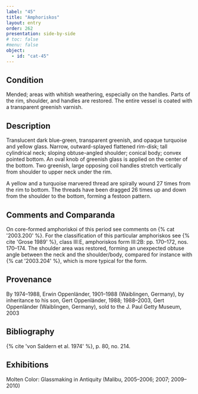 ```yaml
---
label: "45"
title: "Amphoriskos"
layout: entry
order: 262
presentation: side-by-side
# toc: false
#menu: false 
object:
  - id: "cat-45"
---
```


## Condition

Mended; areas with whitish weathering, especially on the handles. Parts of the rim, shoulder, and handles are restored. The entire vessel is coated with a transparent greenish varnish.

## Description

Translucent dark blue-green, transparent greenish, and opaque turquoise and yellow glass. Narrow, outward-splayed flattened rim-disk; tall cylindrical neck; sloping obtuse-angled shoulder; conical body; convex pointed bottom. An oval knob of greenish glass is applied on the center of the bottom. Two greenish, large opposing coil handles stretch vertically from shoulder to upper neck under the rim.

A yellow and a turquoise marvered thread are spirally wound 27 times from the rim to bottom. The threads have been dragged 26 times up and down from the shoulder to the bottom, forming a festoon pattern.

## Comments and Comparanda

On core-formed amphoriskoi of this period see comments on {% cat '2003.200' %}. For the classification of this particular amphoriskos see {% cite 'Grose 1989' %}, class III:E, amphoriskos form III:2B: pp. 170–172, nos. 170–174. The shoulder area was restored, forming an unexpected obtuse angle between the neck and the shoulder/body, compared for instance with {% cat '2003.204' %}, which is more typical for the form.

## Provenance

By 1974–1988, Erwin Oppenländer, 1901–1988 (Waiblingen, Germany), by inheritance to his son, Gert Oppenländer, 1988; 1988–2003, Gert Oppenländer (Waiblingen, Germany), sold to the J. Paul Getty Museum, 2003

## Bibliography

{% cite 'von Saldern et al. 1974' %}, p. 80, no. 214.

## Exhibitions

Molten Color: Glassmaking in Antiquity (Malibu, 2005–2006; 2007; 2009–2010)